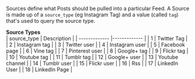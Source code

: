 
Sources define what Posts should be pulled into a particular Feed. A Source is made up of a `source_type` (eg Instagram Tag) and a value (called `tag`) that's used to query the source type. 

**Source Types**  
| source_type   | Description     |
| ------------- |-------------    |
| 1             | Twitter Tag     |
| 2             | Instagram tag   |
| 3             | Twitter user    |
| 4             | Instagram user  |
| 5             | Facebook page   |
| 6             | Vine tag        |
| 7             | Pinterest user  |
| 8             | Google+ tag     |
| 9             | Flickr tag      |
| 10            | Youtube tag     |
| 11            | Tumblr tag      |
| 12            | Google+ user    |
| 13            | Youtube channel |
| 14            | Tumblr user     |
| 15            | Flickr user     |
| 16            | Rss             |
| 17            | LinkedIn User   |
| 18            | LinkedIn Page   |